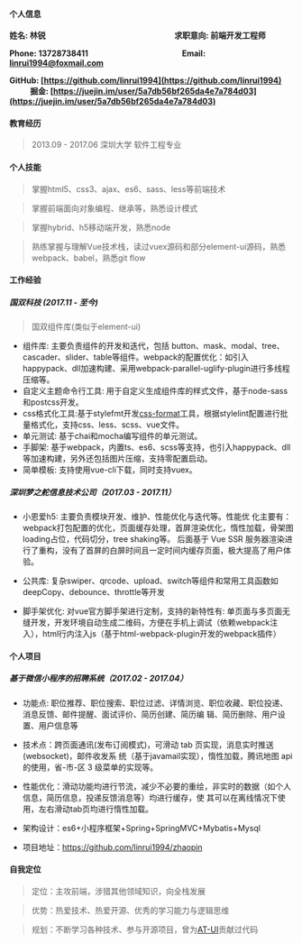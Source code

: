 #### 个人信息

**姓名: 林锐&nbsp; &nbsp; &nbsp; &nbsp; &nbsp; &nbsp; &nbsp; &nbsp; &nbsp; &nbsp; &nbsp; &nbsp; &nbsp; &nbsp; &nbsp; &nbsp; &nbsp; &nbsp; &nbsp; &nbsp; &nbsp; &nbsp; &nbsp; &nbsp; &nbsp; &nbsp; &nbsp; &nbsp; &nbsp; &nbsp; &nbsp; &nbsp; &nbsp; &nbsp; &nbsp;求职意向: 前端开发工程师**

**Phone: 13728738411&nbsp; &nbsp; &nbsp; &nbsp; &nbsp; &nbsp; &nbsp; &nbsp; &nbsp; &nbsp; &nbsp; &nbsp; &nbsp; &nbsp; &nbsp; &nbsp; &nbsp; &nbsp; &nbsp; &nbsp; &nbsp; &nbsp; &nbsp; &emsp;Email: linrui1994@foxmail.com**

**GitHub: [https://github.com/linrui1994](https://github.com/linrui1994)&nbsp; &nbsp; &nbsp; &nbsp; &nbsp; &nbsp; &nbsp; &nbsp; &nbsp;掘金: [https://juejin.im/user/5a7db56bf265da4e7a784d03](https://juejin.im/user/5a7db56bf265da4e7a784d03)**

#### 教育经历

> 2013.09 - 2017.06      深圳大学      软件工程专业

#### 个人技能

> 掌握html5、css3、ajax、es6、sass、less等前端技术

> 掌握前端面向对象编程、继承等，熟悉设计模式

> 掌握hybrid、h5移动端开发，熟悉node

> 熟练掌握与理解Vue技术栈，读过vuex源码和部分element-ui源码，熟悉webpack、babel，熟悉git flow

#### 工作经验

##### 国双科技 (2017.11 - 至今)

> 国双组件库(类似于element-ui)

+ 组件库: 主要负责组件的开发和迭代，包括 button、mask、modal、tree、cascader、slider、table等组件。webpack的配置优化：如引入happypack、dll加速构建、采用webpack-parallel-uglify-plugin进行多线程压缩等。
+ 自定义主题命令行工具: 用于自定义生成组件库的样式文件，基于node-sass和postcss开发。
+ css格式化工具:基于stylefmt开发[css-format](https://github.com/linrui1994/vue-css-format)工具，根据stylelint配置进行批量格式化，支持css、less、scss、vue文件。
+ 单元测试: 基于chai和mocha编写组件的单元测试。
+ 手脚架: 基于webpack，内置ts、es6、scss等支持，也引入happypack、dll等加速构建，另外还包括图片压缩，支持零配置启动。
+ 简单模板: 支持使用vue-cli下载，同时支持vuex。

##### 深圳梦之舵信息技术公司（2017.03 - 2017.11）

+ 小恩爱h5: 主要负责模块开发、维护、性能优化与迭代等。性能优
  化主要有：webpack打包配置的优化，页面缓存处理，首屏渲染优化，惰性加载，骨架图loading占位，代码切分，tree shaking等。
  后面基于 Vue SSR 服务器渲染进行了重构，没有了首屏的白屏时间且一定时间内缓存页面，极大提高了用户体验。

+ 公共库: 复杂swiper、qrcode、upload、switch等组件和常用工具函数如deepCopy、debounce、throttle等开发
+ 脚手架优化: 对vue官方脚手架进行定制，支持的新特性有: 单页面与多页面无缝开发，开发环境自动生成二维码，方便在手机上调试（依赖webpack注入），html行内注入js（基于html-webpack-plugin开发的webpack插件）

#### 个人项目

##### 基于微信小程序的招聘系统（2017.02 - 2017.04）

+ 功能点: 职位推荐、职位搜索、职位过滤、详情浏览、职位收藏、职位投递、消息反馈、邮件提醒、面试评价、简历创建、简历编
  辑、简历删除、用户设置、用户信息等

+ 技术点：跨页面通讯(发布订阅模式)，可滑动 tab 页实现，消息实时推送(websocket)，邮件收发系
  统（基于javamail实现），惰性加载，腾讯地图 api 的使用，省-市-区 3 级菜单的实现等。

+ 性能优化：滑动功能均进行节流，减少不必要的重绘，非实时的数据（如个人信息，简历信息，投递反馈消息等）均进行缓存，使
  其可以在离线情况下使用，左右滑动tab页均进行惰性加载。

+ 架构设计：es6+小程序框架+Spring+SpringMVC+Mybatis+Mysql

+ 项目地址：https://github.com/linrui1994/zhaopin

#### 自我定位

> 定位：主攻前端，涉猎其他领域知识，向全栈发展

> 优势：热爱技术、热爱开源、优秀的学习能力与逻辑思维

> 规划：不断学习各种技术、参与开源项目，曾为[AT-UI](https://github.com/AT-UI/at-ui/pull/96)贡献过代码

